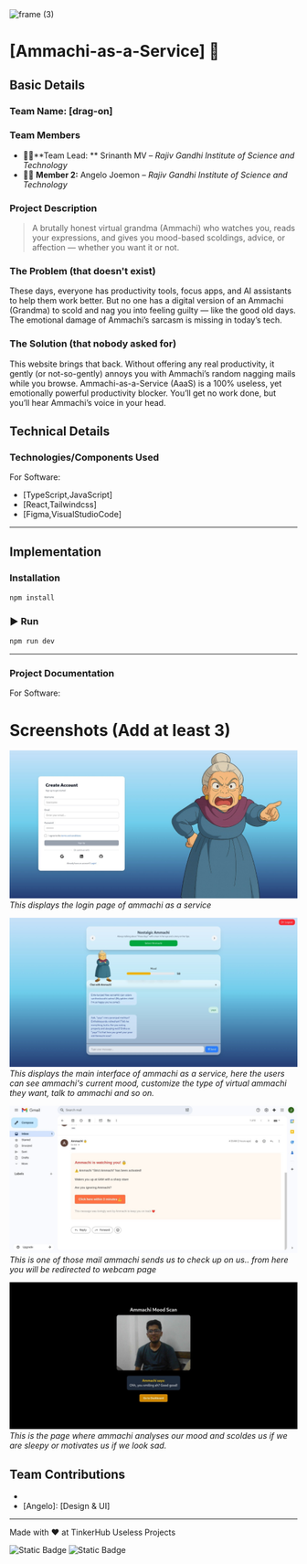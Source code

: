 <img width="3188" height="1202" alt="frame (3)" src="https://github.com/user-attachments/assets/517ad8e9-ad22-457d-9538-a9e62d137cd7" />


# [Ammachi-as-a-Service] 🎯


## Basic Details
### Team Name: [drag-on]


### Team Members
- 👨‍💻**Team Lead: ** Srinanth MV – *Rajiv Gandhi Institute of Science and Technology*  
- 👨‍💻 **Member 2:** Angelo Joemon – *Rajiv Gandhi Institute of Science and Technology*

### Project Description
> A brutally honest virtual grandma (Ammachi) who watches you, reads your expressions, and gives you mood-based scoldings, advice, or affection — whether you want it or not.

### The Problem (that doesn't exist)
These days, everyone has productivity tools, focus apps, and AI assistants to help them work better. But no one has a digital version of an Ammachi (Grandma) to scold and nag you into feeling guilty — like the good old days. The emotional damage of Ammachi’s sarcasm is missing in today’s tech.

### The Solution (that nobody asked for)
This website brings that back. Without offering any real productivity, it gently (or not-so-gently) annoys you with Ammachi’s random nagging mails while you browse. Ammachi-as-a-Service (AaaS) is a 100% useless, yet emotionally powerful productivity blocker. You’ll get no work done, but you’ll hear Ammachi’s voice in your head.

## Technical Details
### Technologies/Components Used
For Software:
- [TypeScript,JavaScript]
- [React,Tailwindcss]
- [Figma,VisualStudioCode]


---

##  Implementation  

###  Installation  
```bash
npm install
```

### ▶ Run  
```bash
npm run dev
```

---
### Project Documentation
For Software:

# Screenshots (Add at least 3)
![Screenshot1](./Screenshots/login.jpeg )
*This displays the login page of ammachi as a service*

![Screenshot2](./Screenshots/frontpage.jpeg)
*This displays the main interface of ammachi as a service, here the users can see ammachi's current mood, customize the type of virtual ammachi they want, talk to ammachi and so on.*

![Screenshot3](./Screenshots/mail.jpeg)
*This is one of those mail ammachi sends us to check up on us.. from here you will be redirected to webcam page*

![Screenshot4](./Screenshots/webcam.jpeg)
*This is the page where ammachi analyses our mood and scoldes us if we are sleepy or motivates us if we look sad.*

## Team Contributions
- [Srinanth]: [implementation]
- [Angelo]: [Design & UI]

---
Made with ❤️ at TinkerHub Useless Projects 

![Static Badge](https://img.shields.io/badge/TinkerHub-24?color=%23000000&link=https%3A%2F%2Fwww.tinkerhub.org%2F)
![Static Badge](https://img.shields.io/badge/UselessProjects--25-25?link=https%3A%2F%2Fwww.tinkerhub.org%2Fevents%2FQ2Q1TQKX6Q%2FUseless%2520Projects)


